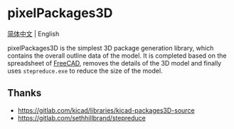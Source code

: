 # pixelPackages3D

[简体中文](README_EN.md) | English

pixelPackages3D is the simplest 3D package generation library, which contains the overall outline data of the model. It is completed based on the spreadsheet of [FreeCAD](https://www.freecad.org/), removes the details of the 3D model and finally uses `stepreduce.exe` to reduce the size of the model.

## Thanks

- <https://gitlab.com/kicad/libraries/kicad-packages3D-source>
- <https://gitlab.com/sethhillbrand/stepreduce>
